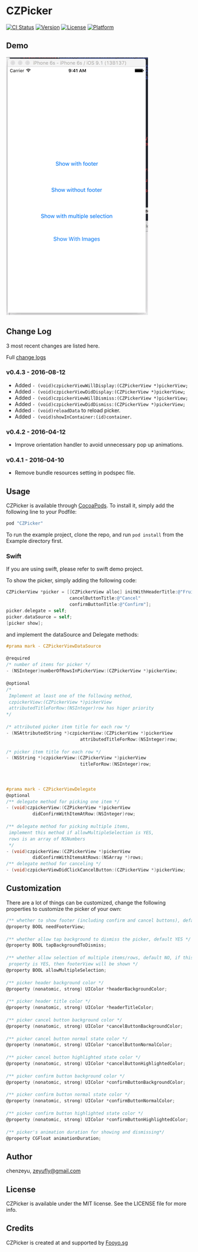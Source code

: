 # CZPicker

[![CI Status](http://img.shields.io/travis/chenzeyu/CZPicker.svg?style=flat)](https://travis-ci.org/chenzeyu/CZPicker)
[![Version](https://img.shields.io/cocoapods/v/CZPicker.svg?style=flat)](http://cocoapods.org/pods/CZPicker)
[![License](https://img.shields.io/cocoapods/l/CZPicker.svg?style=flat)](http://cocoapods.org/pods/CZPicker)
[![Platform](https://img.shields.io/cocoapods/p/CZPicker.svg?style=flat)](http://cocoapods.org/pods/CZPicker)

## Demo
![](demo.gif)

## Change Log
3 most recent changes are listed here.

Full [change logs](CHANGELOG.md)

### v0.4.3 - 2016-08-12

- Added ```- (void)czpickerViewWillDisplay:(CZPickerView *)pickerView;```
- Added ```- (void)czpickerViewDidDisplay:(CZPickerView *)pickerView;```
- Added ```- (void)czpickerViewWillDismiss:(CZPickerView *)pickerView;```
- Added ```- (void)czpickerViewDidDismiss:(CZPickerView *)pickerView;```
- Added ```- (void)reloadData``` to reload picker.
- Added ```- (void)showInContainer:(id)container```.

### v0.4.2 - 2016-04-12
- Improve orientation handler to avoid unnecessary pop up animations.

### v0.4.1 - 2016-04-10
- Remove bundle resources setting in podspec file.

## Usage

CZPicker is available through [CocoaPods](http://cocoapods.org). To install
it, simply add the following line to your Podfile:

```ruby
pod "CZPicker"
```

To run the example project, clone the repo, and run `pod install` from the Example directory first.

### Swift
If you are using swift, please refer to swift demo project.

To show the picker, simply adding the following code:

```objective-c
CZPickerView *picker = [[CZPickerView alloc] initWithHeaderTitle:@"Fruits"
                        cancelButtonTitle:@"Cancel"
                        confirmButtonTitle:@"Confirm"];
picker.delegate = self;
picker.dataSource = self;
[picker show];
```
and implement the dataSource and Delegate methods:

```objective-c
#prama mark - CZPickerViewDataSource

@required
/* number of items for picker */
- (NSInteger)numberOfRowsInPickerView:(CZPickerView *)pickerView;

@optional
/*
 Implement at least one of the following method,
 czpickerView:(CZPickerView *)pickerView
 attributedTitleForRow:(NSInteger)row has higer priority
*/

/* attributed picker item title for each row */
- (NSAttributedString *)czpickerView:(CZPickerView *)pickerView
                            attributedTitleForRow:(NSInteger)row;

/* picker item title for each row */
- (NSString *)czpickerView:(CZPickerView *)pickerView
                            titleForRow:(NSInteger)row;



#prama mark - CZPickerViewDelegate
@optional
/** delegate method for picking one item */
- (void)czpickerView:(CZPickerView *)pickerView
          didConfirmWithItemAtRow:(NSInteger)row;

/** delegate method for picking multiple items,
 implement this method if allowMultipleSelection is YES,
 rows is an array of NSNumbers
 */
- (void)czpickerView:(CZPickerView *)pickerView
          didConfirmWithItemsAtRows:(NSArray *)rows;
/** delegate method for canceling */
- (void)czpickerViewDidClickCancelButton:(CZPickerView *)pickerView;
```

## Customization
There are a lot of things can be customized, change the following properties to customize the picker of your own:

```objective-c
/** whether to show footer (including confirm and cancel buttons), default NO */
@property BOOL needFooterView;

/** whether allow tap background to dismiss the picker, default YES */
@property BOOL tapBackgroundToDismiss;

/** whether allow selection of multiple items/rows, default NO, if this
 property is YES, then footerView will be shown */
@property BOOL allowMultipleSelection;

/** picker header background color */
@property (nonatomic, strong) UIColor *headerBackgroundColor;

/** picker header title color */
@property (nonatomic, strong) UIColor *headerTitleColor;

/** picker cancel button background color */
@property (nonatomic, strong) UIColor *cancelButtonBackgroundColor;

/** picker cancel button normal state color */
@property (nonatomic, strong) UIColor *cancelButtonNormalColor;

/** picker cancel button highlighted state color */
@property (nonatomic, strong) UIColor *cancelButtonHighlightedColor;

/** picker confirm button background color */
@property (nonatomic, strong) UIColor *confirmButtonBackgroundColor;

/** picker confirm button normal state color */
@property (nonatomic, strong) UIColor *confirmButtonNormalColor;

/** picker confirm button highlighted state color */
@property (nonatomic, strong) UIColor *confirmButtonHighlightedColor;

/** picker's animation duration for showing and dismissing*/
@property CGFloat animationDuration;

```



## Author

chenzeyu, zeyufly@gmail.com

## License

CZPicker is available under the MIT license. See the LICENSE file for more info.

## Credits

CZPicker is created at and supported by [Fooyo.sg](http://fooyo.sg)
